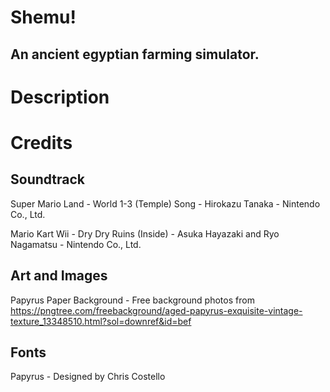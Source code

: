 # Shemu!
## An ancient egyptian farming simulator.

# Description
# Credits

## Soundtrack

Super Mario Land - World 1-3 (Temple) Song - Hirokazu Tanaka - Nintendo Co., Ltd.

Mario Kart Wii - Dry Dry Ruins (Inside) - Asuka Hayazaki and Ryo Nagamatsu - Nintendo Co., Ltd. 

## Art and Images

Papyrus Paper Background - Free background photos from https://pngtree.com/freebackground/aged-papyrus-exquisite-vintage-texture_13348510.html?sol=downref&id=bef

## Fonts

Papyrus - Designed by Chris Costello

